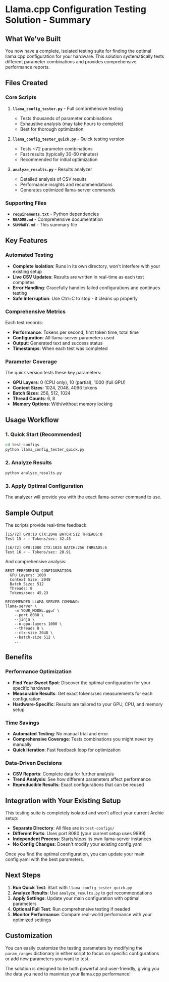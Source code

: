 # Llama.cpp Configuration Testing Solution - Summary

## What We've Built

You now have a complete, isolated testing suite for finding the optimal llama.cpp configuration for your hardware. This solution systematically tests different parameter combinations and provides comprehensive performance reports.

## Files Created

### Core Scripts
1. **`llama_config_tester.py`** - Full comprehensive testing
   - Tests thousands of parameter combinations
   - Exhaustive analysis (may take hours to complete)
   - Best for thorough optimization

2. **`llama_config_tester_quick.py`** - Quick testing version
   - Tests ~72 parameter combinations
   - Fast results (typically 30-60 minutes)
   - Recommended for initial optimization

3. **`analyze_results.py`** - Results analyzer
   - Detailed analysis of CSV results
   - Performance insights and recommendations
   - Generates optimized llama-server commands

### Supporting Files
- **`requirements.txt`** - Python dependencies
- **`README.md`** - Comprehensive documentation
- **`SUMMARY.md`** - This summary file

## Key Features

### Automated Testing
- **Complete Isolation**: Runs in its own directory, won't interfere with your existing setup
- **Live CSV Updates**: Results are written in real-time as each test completes
- **Error Handling**: Gracefully handles failed configurations and continues testing
- **Safe Interruption**: Use Ctrl+C to stop - it cleans up properly

### Comprehensive Metrics
Each test records:
- **Performance**: Tokens per second, first token time, total time
- **Configuration**: All llama-server parameters used
- **Output**: Generated text and success status
- **Timestamps**: When each test was completed

### Parameter Coverage
The quick version tests these key parameters:
- **GPU Layers**: 0 (CPU only), 10 (partial), 1000 (full GPU)
- **Context Sizes**: 1024, 2048, 4096 tokens
- **Batch Sizes**: 256, 512, 1024
- **Thread Counts**: 6, 8
- **Memory Options**: With/without memory locking

## Usage Workflow

### 1. Quick Start (Recommended)
```bash
cd test-configs
python llama_config_tester_quick.py
```

### 2. Analyze Results
```bash
python analyze_results.py
```

### 3. Apply Optimal Configuration
The analyzer will provide you with the exact llama-server command to use.

## Sample Output

The scripts provide real-time feedback:
```
[15/72] GPU:10 CTX:2048 BATCH:512 THREADS:8
Test 15 ✓ - Tokens/sec: 32.45

[16/72] GPU:1000 CTX:1024 BATCH:256 THREADS:6
Test 16 ✓ - Tokens/sec: 28.91
```

And comprehensive analysis:
```
BEST PERFORMING CONFIGURATION:
  GPU Layers: 1000
  Context Size: 2048
  Batch Size: 512
  Threads: 8
  Tokens/sec: 45.23

RECOMMENDED LLAMA-SERVER COMMAND:
llama-server \
    -m YOUR_MODEL.gguf \
    --port 8080 \
    --jinja \
    --n-gpu-layers 1000 \
    --threads 8 \
    --ctx-size 2048 \
    --batch-size 512 \
    ...
```

## Benefits

### Performance Optimization
- **Find Your Sweet Spot**: Discover the optimal configuration for your specific hardware
- **Measurable Results**: Get exact tokens/sec measurements for each configuration
- **Hardware-Specific**: Results are tailored to your GPU, CPU, and memory setup

### Time Savings
- **Automated Testing**: No manual trial and error
- **Comprehensive Coverage**: Tests combinations you might never try manually
- **Quick Iteration**: Fast feedback loop for optimization

### Data-Driven Decisions
- **CSV Reports**: Complete data for further analysis
- **Trend Analysis**: See how different parameters affect performance
- **Reproducible Results**: Exact configurations that can be reused

## Integration with Your Existing Setup

This testing suite is completely isolated and won't affect your current Archie setup:

- **Separate Directory**: All files are in `test-configs/`
- **Different Ports**: Uses port 8080 (your current setup uses 9999)
- **Independent Process**: Starts/stops its own llama-server instances
- **No Config Changes**: Doesn't modify your existing config.yaml

Once you find the optimal configuration, you can update your main config.yaml with the best parameters.

## Next Steps

1. **Run Quick Test**: Start with `llama_config_tester_quick.py`
2. **Analyze Results**: Use `analyze_results.py` to get recommendations
3. **Apply Settings**: Update your main configuration with optimal parameters
4. **Optional Full Test**: Run comprehensive testing if needed
5. **Monitor Performance**: Compare real-world performance with your optimized settings

## Customization

You can easily customize the testing parameters by modifying the `param_ranges` dictionary in either script to focus on specific configurations or add new parameters you want to test.

The solution is designed to be both powerful and user-friendly, giving you the data you need to maximize your llama.cpp performance! 